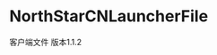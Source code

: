 <!--
 * @Author: HK560
 * @Date: 2021-12-25 13:34:04
 * @LastEditTime: 2021-12-25 13:35:06
 * @LastEditors: HK560
 * @Description: 
 * @FilePath: \NorthStarCN_WIKIh:\github\ttf\NorthStarCNLauncherFile\README.md
 * My Blog: https://blog.hk560.top
-->
# NorthStarCNLauncherFile
客户端文件
版本1.1.2